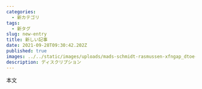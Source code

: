 ```yaml
---
categories:
  - 新カテゴリ
tags:
  - 新タグ
slug: new-entry
title: 新しい記事
date: 2021-09-28T09:30:42.202Z
published: true
images: ../../static/images/uploads/mads-schmidt-rasmussen-xfngap_dtoe-unsplash.jpg
description: ディスクリプション
---
```

本文